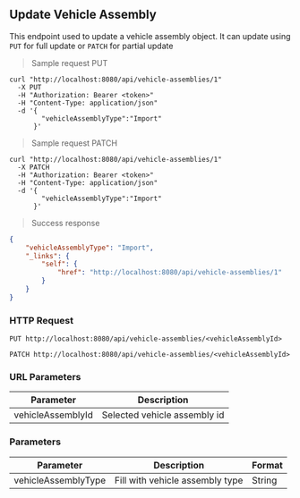 ## Update Vehicle Assembly

This endpoint used to update a vehicle assembly object. It can update using <code>PUT</code> for full update or <code>PATCH</code> for partial update

> Sample request PUT

```shell
curl "http://localhost:8080/api/vehicle-assemblies/1"
  -X PUT
  -H "Authorization: Bearer <token>"
  -H "Content-Type: application/json"
  -d '{
        "vehicleAssemblyType":"Import"
      }'
```

> Sample request PATCH

```shell
curl "http://localhost:8080/api/vehicle-assemblies/1"
  -X PATCH
  -H "Authorization: Bearer <token>"
  -H "Content-Type: application/json"
  -d '{
        "vehicleAssemblyType":"Import"
      }'
```

> Success response

```json
{
    "vehicleAssemblyType": "Import",
    "_links": {
        "self": {
            "href": "http://localhost:8080/api/vehicle-assemblies/1"
        }
    }
}
```

### HTTP Request

`PUT http://localhost:8080/api/vehicle-assemblies/<vehicleAssemblyId>`

`PATCH http://localhost:8080/api/vehicle-assemblies/<vehicleAssemblyId>`

### URL Parameters

Parameter | Description
--------- | -----------
vehicleAssemblyId | Selected vehicle assembly id

### Parameters

Parameter | Description | Format 
--------- | ----------- | ------ 
vehicleAssemblyType | Fill with vehicle assembly type | String